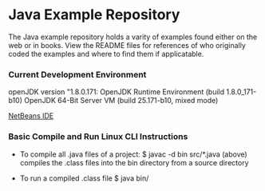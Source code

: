 Java Example Repository
=======================

The Java example repository holds a varity of examples found either on the web or in books. View the README files for references of who originally coded the examples and where to find them if applicatable.

### Current Development Environment

openJDK version "1.8.0.171:
OpenJDK Runtime Environment (build 1.8.0_171-b10)
OpenJDK 64-Bit Server VM (build 25.171-b10, mixed mode)

[NetBeans IDE](https://netbeans.org/downloads/) 

### Basic Compile and Run Linux CLI Instructions
* To compile all .java files of a project:
$ javac -d bin src/*.java 
(above) compiles the .class files into the bin directory from a source directory

* To run a compiled .class file
$ java bin/<appName>
